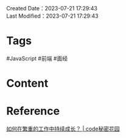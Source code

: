 Created Date：2023-07-21 17:29:43  
Last Modified：2023-07-21 17:29:43

# Tags

#JavaScript #前端 #面经

# Content

# Reference

[如何在繁重的工作中持续成长？ | code秘密花园](https://blog.conardli.top/2022/07/26/soft-quality/xdc2022/)
